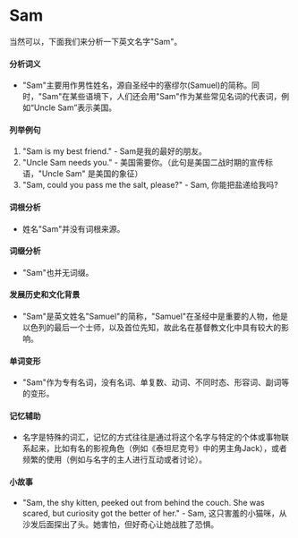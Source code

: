 # Sam

当然可以，下面我们来分析一下英文名字"Sam"。

  

#### 分析词义

  

*   "Sam"主要用作男性姓名，源自圣经中的塞缪尔(Samuel)的简称。同时，"Sam"在某些语境下，人们还会用"Sam"作为某些常见名词的代表词，例如“Uncle Sam”表示美国。

  

#### 列举例句

  

1.  "Sam is my best friend." - Sam是我的最好的朋友。
2.  "Uncle Sam needs you." - 美国需要你。（此句是美国二战时期的宣传标语，"Uncle Sam" 是美国的象征）
3.  "Sam, could you pass me the salt, please?" - Sam, 你能把盐递给我吗?

  

#### 词根分析

  

*   姓名"Sam"并没有词根来源。

  

#### 词缀分析

  

*   "Sam"也并无词缀。

  

#### 发展历史和文化背景

  

*   "Sam"是英文姓名"Samuel"的简称，"Samuel"在圣经中是重要的人物，他是以色列的最后一个士师，以及首位先知，故此名在基督教文化中具有较大的影响。

  

#### 单词变形

  

*   "Sam"作为专有名词，没有名词、单复数、动词、不同时态、形容词、副词等的变形。

  

#### 记忆辅助

  

*   名字是特殊的词汇，记忆的方式往往是通过将这个名字与特定的个体或事物联系起来，比如有名的影视角色（例如《泰坦尼克号》中的男主角Jack），或者频繁的使用（例如与名字的主人进行互动或者讨论）。

  

#### 小故事

  

*   "Sam, the shy kitten, peeked out from behind the couch. She was scared, but curiosity got the better of her." - Sam, 这只害羞的小猫咪，从沙发后面探出了头。她害怕，但好奇心让她战胜了恐惧。
